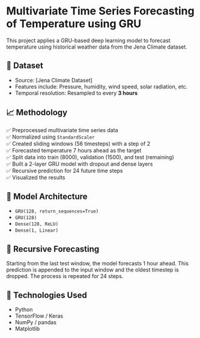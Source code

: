 
# Multivariate Time Series Forecasting of Temperature using GRU

This project applies a GRU-based deep learning model to forecast temperature using historical weather data from the Jena Climate dataset. 
## 📁 Dataset
- Source: [Jena Climate Dataset]
- Features include: Pressure, humidity, wind speed, solar radiation, etc.
- Temporal resolution: Resampled to every **3 hours**

## 📈 Methodology

✅ Preprocessed multivariate time series data  
✅ Normalized using `StandardScaler`  
✅ Created sliding windows (56 timesteps) with a step of 2  
✅ Forecasted temperature 7 hours ahead as the target  
✅ Split data into train (8000), validation (1500), and test (remaining)  
✅ Built a 2-layer GRU model with dropout and dense layers  
✅ Recursive prediction for 24 future time steps  
✅ Visualized the results

## 🧠 Model Architecture

- `GRU(128, return_sequences=True)`
- `GRU(128)`
- `Dense(128, ReLU)`
- `Dense(1, Linear)`

## 🔁 Recursive Forecasting

Starting from the last test window, the model forecasts 1 hour ahead. This prediction is appended to the input window and the oldest timestep is dropped. The process is repeated for 24 steps.

## 🔧 Technologies Used

- Python
- TensorFlow / Keras
- NumPy / pandas
- Matplotlib

